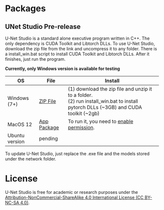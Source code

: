 
# Packages

## UNet Studio Pre-release

U-Net Studio is a standard alone executive program written in C++. The only dependency is CUDA Toolkit and Libtorch DLLs. To use U-Net Studio, download the zip file from the link and uncompress it to any folder. There is a install_win.bat script to install CUDA Toolkit and Libtorch DLLs. After it finishes, just run the program.

**Currently, only Windows version is available for testing**

| OS      | File     | Install      |
|---------|----------|-----------|
|  Windows (7+)  |  [ZIP File](https://github.com/frankyeh/UNet-Studio/releases/download/2023.04.17/unet_studio_win.zip) | (1) download the zip file and unzip it to a folder. <br> (2) run install_win.bat to install pytorch DLLs (~3GB) and CUDA toolkit (~2gb)|
|  MacOS 12 | [App Package](https://github.com/frankyeh/UNet-Studio/releases/download/2023.04.17/unet_studio_macos-12.zip) | To run it, you need to [enable permission](http://mac-how-to.wonderhowto.com/how-to/open-third-party-apps-from-unidentified-developers-mac-os-x-0158095/). |
|  Ubuntu version | pending |  |


To update U-Net Studio, just replace the .exe file and the models stored under the network folder.

# License

U-Net Studio is free for academic or research purposes under the [Attribution-NonCommercial-ShareAlike 4.0 International License (CC BY-NC-SA 4.0)](https://creativecommons.org/licenses/by-nc-sa/4.0/legalcode). 

